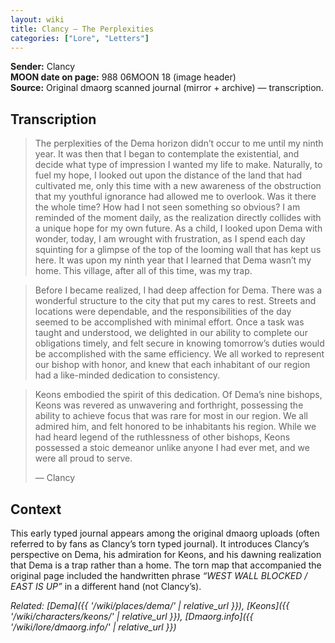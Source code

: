 ```yaml
---
layout: wiki
title: Clancy — The Perplexities
categories: ["Lore", "Letters"]
---
```


**Sender:** Clancy  
**MOON date on page:** 988 06MOON 18 (image header)  
**Source:** Original dmaorg scanned journal (mirror + archive) — transcription.

## Transcription

> The perplexities of the Dema horizon didn’t occur to me until my ninth year. It was then that I began to contemplate the existential, and decide what type of impression I wanted my life to make. Naturally, to fuel my hope, I looked out upon the distance of the land that had cultivated me, only this time with a new awareness of the obstruction that my youthful ignorance had allowed me to overlook. Was it there the whole time? How had I not seen something so obvious? I am reminded of the moment daily, as the realization directly collides with a unique hope for my own future. As a child, I looked upon Dema with wonder, today, I am wrought with frustration, as I spend each day squinting for a glimpse of the top of the looming wall that has kept us here. It was upon my ninth year that I learned that Dema wasn’t my home. This village, after all of this time, was my trap.

> Before I became realized, I had deep affection for Dema. There was a wonderful structure to the city that put my cares to rest. Streets and locations were dependable, and the responsibilities of the day seemed to be accomplished with minimal effort. Once a task was taught and understood, we delighted in our ability to complete our obligations timely, and felt secure in knowing tomorrow’s duties would be accomplished with the same efficiency. We all worked to represent our bishop with honor, and knew that each inhabitant of our region had a like-minded dedication to consistency.

> Keons embodied the spirit of this dedication. Of Dema’s nine bishops, Keons was revered as unwavering and forthright, possessing the ability to achieve focus that was rare for most in our region. We all admired him, and felt honored to be inhabitants his region. While we had heard legend of the ruthlessness of other bishops, Keons possessed a stoic demeanor unlike anyone I had ever met, and we were all proud to serve.
> 
> — Clancy

## Context

This early typed journal appears among the original dmaorg uploads (often referred to by fans as Clancy’s torn typed journal). It introduces Clancy’s perspective on Dema, his admiration for Keons, and his dawning realization that Dema is a trap rather than a home. The torn map that accompanied the original page included the handwritten phrase *“WEST WALL BLOCKED / EAST IS UP”* in a different hand (not Clancy’s).

*Related: [Dema]({{ '/wiki/places/dema/' | relative_url }}), [Keons]({{ '/wiki/characters/keons/' | relative_url }}), [Dmaorg.info]({{ '/wiki/lore/dmaorg.info/' | relative_url }})*
